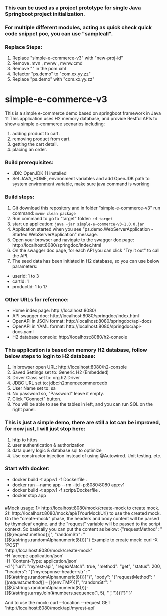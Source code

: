 ### This can be used as a project prototype for single Java Springboot project initialization.
### For multiple different modules, acting as quick check quick code snippet poc, you can use "sampleall".
### Replace Steps:
1. Replace "simple-e-commerce-v3" with "new-proj-id"
2. Remove .mvn , mvnw , mvnw.cmd
3. Remove "<repositories>" in the pom.xml
4. Refactor "ps.demo" to "com.xx.yy.zz"
5. Replace "ps.demo" with "com.xx.yy.zz"


# simple-e-commerce-v3
This is a simple e-commerce demo based on springboot framework in Java 11
This application uses H2 memory database, and provide Restful APIs to show
a simple e-commerce scenarios including:
1. adding product to cart.
2. removing product from cart.
3. getting the cart detail.
4. placing an order.

### Build prerequisites:
- JDK: OpenJDK 11 installed
- Set JAVA_HOME, environment variables and add OpenJDK path to system environment variable, make sure java command is working

### Build steps:
1. Git download this repository and in folder "simple-e-commerce-v3" run command: ```mvnw clean package```
2. Run command to go to "target" folder: ```cd target```
3. start up application: ```java -jar simple-e-commerce-v3-1.0.0.jar```
4. Application started when you see "ps.demo.WebServerApplication - Started WebServerApplication" message.
5. Open your browser and navigate to the swagger doc page: http://localhost:8080/springdoc/index.html
6. On the swagger doc page, for each API you can click "Try it out" to call the API.
7. The seed data has been initiated in H2 database, so you can use below parameters: 
- userId: 1 to 3
- cartId: 1
- productId: 1 to 17

### Other URLs for reference: 
- Home index page: http://localhost:8080/
- API swagger doc: http://localhost:8080/springdoc/index.html
- OpenAPI in JSON format: http://localhost:8080/springdoc/api-docs
- OpenAPI in YAML format: http://localhost:8080/springdoc/api-docs.yaml
- H2 database console: http://localhost:8080/h2-console

### This application is based on memory H2 database, follow below steps to login to H2 database:
1. In browser open URL: http://localhost:8080/h2-console
2. Saved Settings set to: Generic H2 (Embedded)
3. Driver Class set to: org.h2.Driver
4. JDBC URL set to: jdbc:h2:mem:ecommercedb
5. User Name set to: sa
6. No password so, "Password" leave it empty.
7. Click "Connect" button.
8. You will be able to see the tables in left, and you can run SQL on the right panel.

### This is just a simple demo, there are still a lot can be improved, for now just, I will just stop here:
1. http to https
2. user authentication & authorization
3. data query logic & database sql to optimize
4. Use constructor injection instead of using @Autowired. Unit testing. etc.

### Start with docker:
- docker build -t app:v1 -f Dockerfile .
- docker run --name app --rm -itd -p:8080:8080 app:v1
- docker build -t app:v1 -f script/Dockerfile .
- docker stop app

###
#Mock usage:
1): http://localhost:8080/mock/create-mock to create mock.
2): http://localhost:8080/mock/api/{YourMockUri} to use the created mock.
On the "create-mock" phase, the headers and body content will be parsed by thymeleaf engine.
and the "request" variable will be passed to the script context. So basically you can put the
content as below: {"requestMethod": "[(${request.method})]", "randomStr": "[(${#strings.randomAlphanumeric(8)})]"}
Example to create mock:
curl -X 'POST' \
'http://localhost:8080/mock/create-mock' \
-H 'accept: application/json' \
-H 'Content-Type: application/json' \
-d '{
"uri": "myrest-api",
"regexMatch": true,
"method": "get",
"status": 200,
"headers": "{\"myresponse-header-str\": \"[(${#strings.randomAlphanumeric(8)})]\"}",
"body": "{\"requestMethod\": \"[(${request.method})]-[(${env.TMP})]\", \"randomStr\": \"[(${#strings.randomAlphanumeric(8)})]-[(${#strings.arrayJoin(#numbers.sequence(1, 5), '\'','\'')})]\"}"
}'

And to use the mock:
curl --location --request GET 'http://localhost:8080/mock/api/myrest-api'